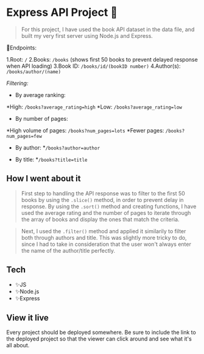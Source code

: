 # Express API Project 🚆

>For this project, I have used the book API dataset in the data file, and built my very first server using Node.js and Express.

🌈Endpoints:

1.Root: `/`
2.Books: `/books` (shows first 50 books to prevent delayed response when API loading)
3.Book ID: `/books/id/(bookID number)`
4.Author(s): `/books/author/(name)`

*Filtering:*

* By average ranking:

*High: `/books?average_rating=high`
*Low: `/books?average_rating=low`

* By number of pages:

*High volume of pages: `/books?num_pages=lots`
*Fewer pages: `/books?num_pages=few`

* By author:
*`/books?author=author`

* By title:
*`/books?title=title`

## How I went about it

>First step to handling the API response was to filter to the first 50 books by using the `.slice()` method, in order to prevent delay in response. By using the `.sort()` method and creating functions, I have used the average rating and the number of pages to iterate through the array of books and display the ones that match the criteria. 

>Next, I used the `.filter()` method and applied it similarily to filter both through authors and title. This was slightly more tricky to do, since I had to take in consideration that the user won't always enter the name of the author/title perfectly. 

## Tech

* ✨JS
* ✨Node.js
* ✨Express

## View it live

Every project should be deployed somewhere. Be sure to include the link to the deployed project so that the viewer can click around and see what it's all about.
